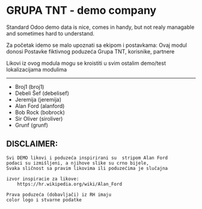GRUPA TNT - demo company
========================

Standard Odoo demo data is nice, comes in handy, but not realy managable
and sometimes hard to understand.

Za početak idemo se malo upoznati sa ekipom i postavkama:
Ovaj modul donosi Postavke fiktivnog poduzeća Grupa TNT, korisnike, partnere

Likovi iz ovog modula mogu se kroistiti u svim ostalim demo/test lokalizacijama modulima
______________________________________

- Broj1 (broj1)
- Debeli Šef (debelisef)
- Jeremija  (jeremija)
- Alan Ford (alanford)
- Bob Rock  (bobrock)
- Sir Oliver (siroliver)
- Grunf (grunf)



DISCLAIMER:
-----------
    Svi DEMO likovi i poduzeća inspirirani su  stripom Alan Ford
    podaci su izmišljeni, a njihove slike su crno bijele,
    Svaka sličnost sa pravim likovima ili poduzećima je slučajna

    izvor inspiracie za likove:
        https://hr.wikipedia.org/wiki/Alan_Ford

    Prava poduzeća (dobavljači) iz RH imaju
    color logo i stvarne podatke
